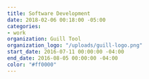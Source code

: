 ```yaml
---
title: Software Development
date: 2018-02-06 00:18:00 -05:00
categories:
- work
organization: Guill Tool
organization_logo: "/uploads/guill-logo.png"
start_date: 2016-07-11 00:00:00 -04:00
end_date: 2016-08-05 00:00:00 -04:00
color: "#ff0000"
---
```


